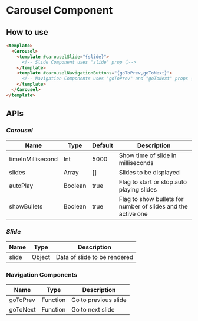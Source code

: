 # Carousel Component

## How to use

```html
<template>
  <Carousel>
    <template #carouselSlide="{slide}">
      <!-- Slide Component uses "slide" prop 👆-->
    </template>
    <template #carouselNavigationButtons="{goToPrev,goToNext}">
      <!-- Navigation Components uses "goToPrev" and "goToNext" props 👆-->
    </template>
  </Carousel>
</template>
```

## APIs

### _Carousel_

| Name              | Type    | Default | Description                                                  |
| ----------------- | ------- | ------- | ------------------------------------------------------------ |
| timeInMillisecond | Int     | 5000    | Show time of slide in milliseconds                           |
| slides            | Array   | []      | Slides to be displayed                                       |
| autoPlay          | Boolean | true    | Flag to start or stop auto playing slides                    |
| showBullets       | Boolean | true    | Flag to show bullets for number of slides and the active one |

### _Slide_

| Name  | Type   | Description                  |
| ----- | ------ | ---------------------------- |
| slide | Object | Data of slide to be rendered |

### Navigation Components

| Name     | Type     | Description          |
| -------- | -------- | -------------------- |
| goToPrev | Function | Go to previous slide |
| goToNext | Function | Go to next slide     |
